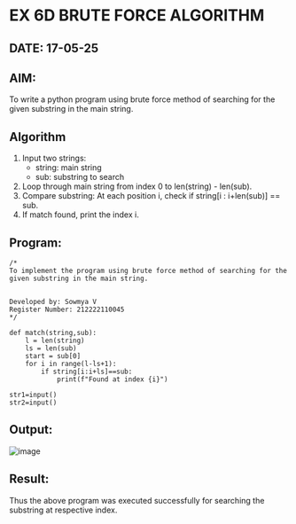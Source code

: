 # EX 6D BRUTE FORCE ALGORITHM
## DATE: 17-05-25
## AIM:
To write a python program using brute force method of searching for the given substring in the main string.

## Algorithm
1. Input two strings:
   - string: main string
   - sub: substring to search
2. Loop through main string from index 0 to len(string) - len(sub).
3. Compare substring: At each position i, check if string[i : i+len(sub)] == sub.
4. If match found, print the index i.

## Program:
```
/*
To implement the program using brute force method of searching for the given substring in the main string.


Developed by: Sowmya V
Register Number: 212222110045
*/

def match(string,sub):
    l = len(string)
    ls = len(sub)
    start = sub[0]
    for i in range(l-ls+1):
        if string[i:i+ls]==sub:
            print(f"Found at index {i}")

str1=input()
str2=input()
```

## Output:
![image](https://github.com/user-attachments/assets/6b2bb82c-84be-46ed-9ed7-36bafa97fd5b)

## Result:
Thus the above program was executed successfully for searching the substring at respective index.
